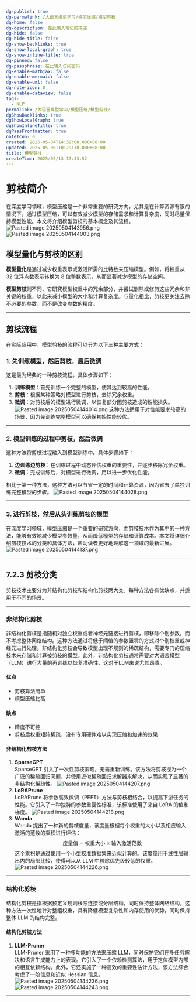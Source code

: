 ```yaml
---
dg-publish: true
dg-permalink: /大语言模型学习/模型压缩/模型剪枝
dg-home: false
dg-description: 在此输入笔记的描述
dg-hide: false
dg-hide-title: false
dg-show-backlinks: true
dg-show-local-graph: true
dg-show-inline-title: true
dg-pinned: false
dg-passphrase: 在此输入访问密码
dg-enable-mathjax: false
dg-enable-mermaid: false
dg-enable-uml: false
dg-note-icon: 0
dg-enable-dataview: false
tags:
  - NLP
permalink: /大语言模型学习/模型压缩/模型剪枝/
dgShowBacklinks: true
dgShowLocalGraph: true
dgShowInlineTitle: true
dgPassFrontmatter: true
noteIcon: 0
created: 2025-05-04T14:39:08.000+08:00
updated: 2025-05-06T10:29:38.000+08:00
title: 模型剪枝
createTime: 2025/05/13 17:33:52
---
```




# 剪枝简介
在深度学习领域，模型压缩是一个非常重要的研究方向，尤其是在计算资源有限的情况下。通过模型压缩，可以有效减少模型的存储需求和计算复杂度，同时尽量保持模型性能。本文将介绍模型剪枝的基本概念及其流程。
![Pasted image 20250504143956.png](/img/user/%E9%99%84%E4%BB%B6/Pasted%20image%2020250504143956.png)
![Pasted image 20250504144003.png](/img/user/%E9%99%84%E4%BB%B6/Pasted%20image%2020250504144003.png)

## 模型量化与剪枝的区别
**模型量化**是通过减少权重表示或激活所需的比特数来压缩模型。例如，将权重从 32 位浮点数表示转换为 8 位整数表示，从而显著减少模型的存储空间。

**模型剪枝**则不同，它研究模型权重中的冗余部分，并尝试删除或修剪这些冗余和非关键的权重，以此来减小模型的大小和计算复杂度。与量化相比，剪枝更关注去除不必要的参数，而不是改变参数的精度。

---


## 剪枝流程
在实际应用中，模型剪枝的流程可以分为以下三种主要方式：

### 1. 先训练模型，然后剪枝，最后微调
这是最为经典的一种剪枝流程。具体步骤如下：

1. **训练模型**：首先训练一个完整的模型，使其达到较高的性能。
2. **剪枝**：根据某种策略对模型进行剪枝，去除冗余权重。
3. **微调**：对剪枝后的模型进行微调，以恢复部分因剪枝造成的性能损失。
![Pasted image 20250504144014.png](/img/user/%E9%99%84%E4%BB%B6/Pasted%20image%2020250504144014.png)
这种方法适用于对性能要求较高的场景，因为先训练完整模型可以确保初始性能较优。

---


### 2. 模型训练的过程中剪枝，然后微调
这种方法将剪枝过程融入到模型训练中。具体步骤如下：

1. **边训练边剪枝**：在训练过程中动态评估权重的重要性，并逐步移除冗余权重。
2. **微调**：完成训练后，对模型进行微调，用以进一步优化性能。

相比于第一种方法，这种方法可以节省一定的时间和计算资源，因为省去了单独训练完整模型的步骤。
![Pasted image 20250504144028.png](/img/user/%E9%99%84%E4%BB%B6/Pasted%20image%2020250504144028.png)

---


### 3. 进行剪枝，然后从头训练剪枝的模型
在深度学习领域，模型压缩是一个重要的研究方向，而剪枝技术作为其中的一种方法，能够有效地减少模型参数量，从而降低模型的存储和计算成本。本文将详细介绍剪枝技术的分类和具体方法，帮助读者更好地理解这一领域的最新进展。
![Pasted image 20250504144137.png](/img/user/%E9%99%84%E4%BB%B6/Pasted%20image%2020250504144137.png)

---


## 7.2.3 剪枝分类
剪枝技术主要分为非结构化剪枝和结构化剪枝两大类。每种方法各有优缺点，并适用于不同的场景。

---

### 非结构化剪枝
非结构化剪枝是指随机对独立权重或者神经元链接进行剪枝，即移除个别参数，而不考虑整体网络结构。这种方法通过将低于阈值的参数置零的方式对个别权重或神经元进行处理。非结构化剪枝会导致模型出现不规则的稀疏结构，需要专门的压缩技术来存储和计算被剪枝的模型。此外，非结构化剪枝通常需要对大语言模型（LLM）进行大量的再训练以恢复准确性，这对于LLM来说尤其昂贵。

#### 优点
- 剪枝算法简单
- 模型压缩比高


#### 缺点
- 精度不可控
- 剪枝后权重矩阵稀疏，没有专用硬件难以实现压缩和加速的效果


#### 非结构化剪枝方法
1. **SparseGPT**  
   SparseGPT 引入了一次性剪枝策略，无需重新训练。该方法将剪枝视为一个广泛的稀疏回归问题，并使用近似稀疏回归求解器来解决，从而实现了显著的非结构化稀疏性。
![Pasted image 20250504144207.png](/img/user/%E9%99%84%E4%BB%B6/Pasted%20image%2020250504144207.png)
2. **LoRAPrune**  
   LoRAPrune 将参数高效微调（PEFT）方法与剪枝相结合，以提高下游任务的性能。它引入了一种独特的参数重要性标准，该标准使用了来自 LoRA 的值和梯度。
![Pasted image 20250504144218.png](/img/user/%E9%99%84%E4%BB%B6/Pasted%20image%2020250504144218.png)
3. **Wanda**  
   Wanda 提出了一种新的剪枝度量，该度量根据每个权重的大小以及相应输入激活的范数的乘积进行评估：
   $$
   \text{度量值} = \text{权重大小} \times \text{输入激活范数}
   $$
   这个乘积是通过使用一个小型校准数据集来近似计算的。该度量用于线性层输出内的局部比较，使得可以从 LLM 中移除优先级较低的权重。
![Pasted image 20250504144226.png](/img/user/%E9%99%84%E4%BB%B6/Pasted%20image%2020250504144226.png)
---


### 结构化剪枝
结构化剪枝是指根据预定义规则移除连接或分层结构，同时保持整体网络结构。这种方法一次性地针对整组权重，具有降低模型复杂性和内存使用的优势，同时保持整体 LLM 的结构完整。

#### 结构化剪枝方法
1. **LLM-Pruner**  
   LLM-Pruner 采用了一种多功能的方法来压缩 LLM，同时保护它们在多任务解决和语言生成能力上的表现。它引入了一个依赖检测算法，用于定位模型内部的相互依赖结构。此外，它还实施了一种高效的重要性估计方法，该方法综合考虑了一阶信息和近似 Hessian 信息。
![Pasted image 20250504144236.png](/img/user/%E9%99%84%E4%BB%B6/Pasted%20image%2020250504144236.png)![Pasted image 20250504144243.png](/img/user/%E9%99%84%E4%BB%B6/Pasted%20image%2020250504144243.png)
---
